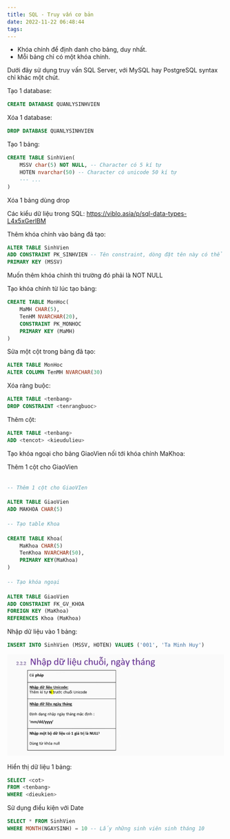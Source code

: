 ```yaml
---
title: SQL - Truy vấn cơ bản
date: 2022-11-22 06:48:44
tags:
---
```


- Khóa chính để định danh cho bảng, duy nhất.
- Mỗi bảng chỉ có một khóa chính.

Dưới đây sử dụng truy vấn SQL Server, với MySQL hay PostgreSQL syntax chỉ khác một chút.

Tạo 1 database:

```sql
CREATE DATABASE QUANLYSINHVIEN
```

Xóa 1 database:

```sql
DROP DATABASE QUANLYSINHVIEN
```

Tạo 1 bảng:

```sql
CREATE TABLE SinhVien(
    MSSV char(5) NOT NULL, -- Character có 5 kí tự
    HOTEN nvarchar(50) -- Character có unicode 50 kí tự
    --- ...
)
```
Xóa 1 bảng dùng drop

Các kiểu dữ liệu trong SQL: https://viblo.asia/p/sql-data-types-L4x5xGerlBM

Thêm khóa chính vào bảng đã tạo:

```SQL
ALTER TABLE SinhVien
ADD CONSTRAINT PK_SINHVIEN -- Tên constraint, dòng đặt tên này có thể bỏ đi - khi đó hệ thống tự đặt tên
PRIMARY KEY (MSSV)
```

Muốn thêm khóa chính thì trường đó phải là NOT NULL

Tạo khóa chính từ lúc tạo bảng:

```sql
CREATE TABLE MonHoc(
    MaMH CHAR(5),
    TenHM NVARCHAR(20),
    CONSTRAINT PK_MONHOC
    PRIMARY KEY (MaMH)
)
```

Sửa một cột trong bảng đã tạo:

```sql
ALTER TABLE MonHoc
ALTER COLUMN TenMH NVARCHAR(30)
```

Xóa ràng buộc:

```sql
ALTER TABLE <tenbang>
DROP CONSTRAINT <tenrangbuoc>
```
Thêm cột:

```sql
ALTER TABLE <tenbang>
ADD <tencot> <kieudulieu>
```

Tạo khóa ngoại cho bảng GiaoVien nối tới khóa chính MaKhoa:

Thêm 1 cột cho GiaoVien

```sql

-- Thêm 1 cột cho GiaoVIen

ALTER TABLE GiaoVien
ADD MAKHOA CHAR(5)

-- Tạo table Khoa

CREATE TABLE Khoa(
    MaKhoa CHAR(5)
    TenKhoa NVARCHAR(50),
    PRIMARY KEY(MaKhoa)
)

-- Tạo khóa ngoại

ALTER TABLE GiaoVien
ADD CONSTRAINT FK_GV_KHOA
FOREIGN KEY (MaKhoa)
REFERENCES Khoa (MaKhoa)

```

Nhập dữ liệu vào 1 bảng:

``` sql
INSERT INTO SinhVien (MSSV, HOTEN) VALUES ('001', 'Ta Minh Huy')
```

![](/images/SQLPost/Screenshot_1.png)

Hiển thị dữ liệu 1 bảng:

```sql
SELECT <cot>
FROM <tenbang>
WHERE <dieukien>
```

Sử dụng điều kiện với Date

```sql
SELECT * FROM SinhVien
WHERE MONTH(NGAYSINH) = 10 -- Lấy những sinh viên sinh tháng 10
```

